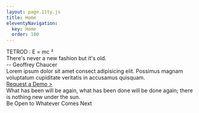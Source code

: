 ```yaml
---
layout: page.11ty.js
title: Home
eleventyNavigation:
  key: Home
  order: 100
---
```


<div class="flex flex-col">

<!-- block 0 -->
<div class="bg-sch2 h-full">

  <div class="py-16">
    <div class="text-4xl font-extrabold text-center">
      <span class="text-teal-400">TETROD</span>
      <span>: E = mc &#178;</span>
    </div>
  </div>

  <div class="flex flex-row">
    <span class="flex-1"></span>
    <span class="flex-3">
      <div class="text-2xl text-center">
        There's never a new fashion but it's old.
      </div>
      <div class="text-xl text-right">
        -- Geoffrey Chaucer
      </div>
    </span>
    <span class="flex-1"></span>
  </div>

  <div class="text-1xl font-extrabold m-16 text-center">
    Lorem ipsum dolor sit amet consect adipisicing elit. Possimus magnam voluptatum cupiditate veritatis in accusamus quisquam.
  </div>

  <div class="text-3xl underline p-8 text-center">
    <a href="/contact/" class=" hover:text-teal-500">Request a Demo ></a>
  </div>

</div>

<!-- block 1 -->
<div class="bg-warm bg-cover h-full">
  <div class="text-2xl p-16 py-40">
    What has been will be again, what has been done will be done again; there is nothing new under the sun.
  </div>
</div>

<!-- block 2 -->
<div class="bg-nano bg-cover h-full">
  <div class="text-2xl p-16 py-40">
    Be Open to Whatever Comes Next
  </div>
</div>

</div>
